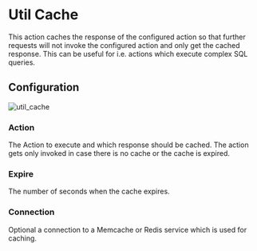 
# Util Cache

This action caches the response of the configured action so that further requests will not invoke the configured
action and only get the cached response. This can be useful for i.e. actions which execute complex SQL queries.

## Configuration

![util_cache](/img/backend/api/action/util_cache.png)

### Action

The Action to execute and which response should be cached. The action gets only invoked
in case there is no cache or the cache is expired.

### Expire

The number of seconds when the cache expires.

### Connection

Optional a connection to a Memcache or Redis service which is used for caching.

